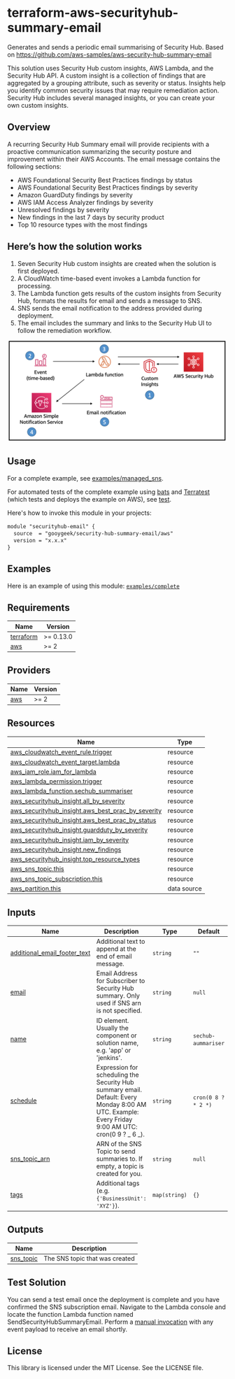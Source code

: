 # terraform-aws-securityhub-summary-email

Generates and sends a periodic email summarising of Security Hub. Based on https://github.com/aws-samples/aws-security-hub-summary-email

This solution uses Security Hub custom insights, AWS Lambda, and the Security Hub API. A custom insight is a collection of findings that are aggregated by a grouping attribute, such as severity or status. Insights help you identify common security issues that may require remediation action. Security Hub includes several managed insights, or you can create your own custom insights.

## Overview

A recurring Security Hub Summary email will provide recipients with a proactive communication summarizing the security posture and improvement within their AWS Accounts. The email message contains the following sections:

- AWS Foundational Security Best Practices findings by status
- AWS Foundational Security Best Practices findings by severity
- Amazon GuardDuty findings by severity
- AWS IAM Access Analyzer findings by severity
- Unresolved findings by severity
- New findings in the last 7 days by security product
- Top 10 resource types with the most findings

## Here’s how the solution works

1. Seven Security Hub custom insights are created when the solution is first deployed.
2. A CloudWatch time-based event invokes a Lambda function for processing.
3. The Lambda function gets results of the custom insights from Security Hub, formats the results for email and sends a message to SNS.
4. SNS sends the email notification to the address provided during deployment.
5. The email includes the summary and links to the Security Hub UI to follow the remediation workflow.

![diagram](docs/diagram.png)

## Usage

For a complete example, see [examples/managed_sns](examples/managed_sns).

For automated tests of the complete example using [bats](https://github.com/bats-core/bats-core) and [Terratest](https://github.com/gruntwork-io/terratest) (which tests and deploys the example on AWS), see [test](test).

Here's how to invoke this module in your projects:

```hcl
module "securityhub-email" {
  source  = "gooygeek/security-hub-summary-email/aws"
  version = "x.x.x"
}
```

## Examples

Here is an example of using this module: [`examples/complete`](https://github.com/gooygeek/terraform-aws-securityhub-summary-email/tree/master/examples/complete/)

## Requirements

| Name                                                                     | Version   |
| ------------------------------------------------------------------------ | --------- |
| <a name="requirement_terraform"></a> [terraform](#requirement_terraform) | >= 0.13.0 |
| <a name="requirement_aws"></a> [aws](#requirement_aws)                   | >= 2      |

## Providers

| Name                                             | Version |
| ------------------------------------------------ | ------- |
| <a name="provider_aws"></a> [aws](#provider_aws) | >= 2    |

## Resources

| Name                                                                                                                                                     | Type        |
| -------------------------------------------------------------------------------------------------------------------------------------------------------- | ----------- |
| [aws_cloudwatch_event_rule.trigger](https://registry.terraform.io/providers/hashicorp/aws/latest/docs/resources/cloudwatch_event_rule)                   | resource    |
| [aws_cloudwatch_event_target.lambda](https://registry.terraform.io/providers/hashicorp/aws/latest/docs/resources/cloudwatch_event_target)                | resource    |
| [aws_iam_role.iam_for_lambda](https://registry.terraform.io/providers/hashicorp/aws/latest/docs/resources/cloudwatch_event_target)                       | resource    |
| [aws_lambda_permission.trigger](https://registry.terraform.io/providers/hashicorp/aws/latest/docs/resources/cloudwatch_event_target)                     | resource    |
| [aws_lambda_function.sechub_summariser](https://registry.terraform.io/providers/hashicorp/aws/latest/docs/resources/cloudwatch_event_target)             | resource    |
| [aws_securityhub_insight.all_by_severity](https://registry.terraform.io/providers/hashicorp/aws/latest/docs/resources/cloudwatch_event_target)           | resource    |
| [aws_securityhub_insight.aws_best_prac_by_severity](https://registry.terraform.io/providers/hashicorp/aws/latest/docs/resources/cloudwatch_event_target) | resource    |
| [aws_securityhub_insight.aws_best_prac_by_status](https://registry.terraform.io/providers/hashicorp/aws/latest/docs/resources/cloudwatch_event_target)   | resource    |
| [aws_securityhub_insight.guardduty_by_severity](https://registry.terraform.io/providers/hashicorp/aws/latest/docs/resources/cloudwatch_event_target)     | resource    |
| [aws_securityhub_insight.iam_by_severity](https://registry.terraform.io/providers/hashicorp/aws/latest/docs/resources/cloudwatch_event_target)           | resource    |
| [aws_securityhub_insight.new_findings](https://registry.terraform.io/providers/hashicorp/aws/latest/docs/resources/cloudwatch_event_target)              | resource    |
| [aws_securityhub_insight.top_resource_types](https://registry.terraform.io/providers/hashicorp/aws/latest/docs/resources/cloudwatch_event_target)        | resource    |
| [aws_sns_topic.this](https://registry.terraform.io/providers/hashicorp/aws/latest/docs/resources/cloudwatch_event_target)                                | resource    |
| [aws_sns_topic_subscription.this](https://registry.terraform.io/providers/hashicorp/aws/latest/docs/resources/cloudwatch_event_target)                   | resource    |
| [aws_partition.this](https://registry.terraform.io/providers/hashicorp/aws/latest/docs/data-sources/partition)                                           | data source |

## Inputs

| Name                                                                                                                  | Description                                                                                                                                        | Type          | Default             | Required |
| --------------------------------------------------------------------------------------------------------------------- | -------------------------------------------------------------------------------------------------------------------------------------------------- | ------------- | ------------------- | :------: |
| <a name="input_additional_email_footer_text"></a> [additional_email_footer_text](#input_additional_email_footer_text) | Additional text to append at the end of email message.                                                                                             | `string`      | `""`                |    no    |
| <a name="input_email"></a> [email](#input_email)                                                                      | Email Address for Subscriber to Security Hub summary. Only used if SNS arn is not specified.                                                       | `string`      | `null`              |    no    |
| <a name="input_name"></a> [name](#input_name)                                                                         | ID element. Usually the component or solution name, e.g. 'app' or 'jenkins'.                                                                       | `string`      | `sechub-aummariser` |    no    |
| <a name="input_schedule"></a> [schedule](#input_schedule)                                                             | Expression for scheduling the Security Hub summary email. Default: Every Monday 8:00 AM UTC. Example: Every Friday 9:00 AM UTC: cron(0 9 ? _ 6 _). | `string`      | `cron(0 8 ? * 2 *)` |    no    |
| <a name="input_sns_topic_arn"></a> [sns_topic_arn](#input_sns_topic_arn)                                              | ARN of the SNS Topic to send summaries to. If empty, a topic is created for you.                                                                   | `string`      | `null`              |    no    |
| <a name="input_tags"></a> [tags](#input_tags)                                                                         | Additional tags (e.g. `{'BusinessUnit': 'XYZ'}`).                                                                                                  | `map(string)` | `{}`                |    no    |

## Outputs

| Name                                                           | Description                    |
| -------------------------------------------------------------- | ------------------------------ |
| <a name="output_sns_topic"></a> [sns_topic](#output_sns_topic) | The SNS topic that was created |

## Test Solution

You can send a test email once the deployment is complete and you have confirmed the SNS subscription email. Navigate to the Lambda console and locate the function Lambda function named SendSecurityHubSummaryEmail. Perform a [manual invocation](https://docs.aws.amazon.com/lambda/latest/dg/getting-started-create-function.html#get-started-invoke-manually) with any event payload to receive an email shortly.

## License

This library is licensed under the MIT License. See the LICENSE file.
